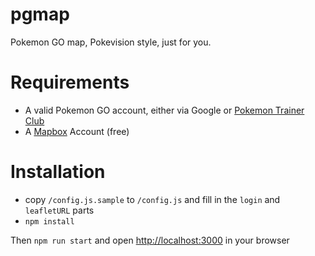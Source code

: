 # pgmap
Pokemon GO map, Pokevision style, just for you.

# Requirements

* A valid Pokemon GO account, either via Google or [Pokemon Trainer Club](https://club.pokemon.com/us/pokemon-trainer-club/sign-up/?mo_ar=true)
* A [Mapbox](https://www.mapbox.com/) Account (free)

# Installation

* copy `/config.js.sample` to `/config.js` and fill in the `login` and `leafletURL` parts
* `npm install`


Then `npm run start` and open [http://localhost:3000](http://localhost:3000) in your browser
